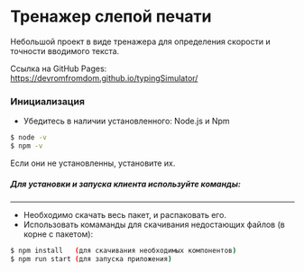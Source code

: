 # Тренажер слепой печати

Небольшой проект в виде тренажера для определения скорости и точности вводимого текста.

Ссылка на GitHub Pages: https://devromfromdom.github.io/typingSimulator/

### Инициализация 
  - Убедитесь в наличии установленного: Node.js и Npm 
 ```sh
$ node -v
$ npm -v
```
Если они не установленны, установите их.
  
##### Для установки и запуска клиента используйте команды:
-----
- Необходимо скачать весь пакет, и распаковать его.
- Использовать комаманды для скачивания недостающих файлов (в корне с пакетом):

```sh
$ npm install   (для скачивания необходимых компонентов)
$ npm run start (для запуска приложения)
```




